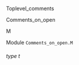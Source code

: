 Toplevel_comments

Comments_on_open

M

Module `Comments_on_open.M`

<a id="type-t"></a>

###### type t